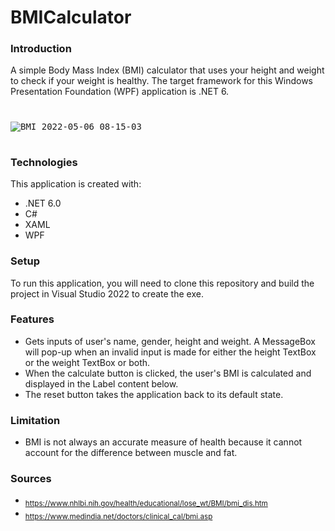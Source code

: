 # BMICalculator
### Introduction
A simple Body Mass Index (BMI) calculator that uses your height and weight to check if your weight is healthy. The target framework for this Windows Presentation Foundation (WPF) application is .NET 6.
#

<kbd>![BMI 2022-05-06 08-15-03](https://user-images.githubusercontent.com/65626254/167086218-a849ee5d-c817-4e59-b478-f491942f0a52.gif)</kbd>
#
### Technologies
This application is created with:
- .NET 6.0
- C#
- XAML
- WPF

### Setup
To run this application, you will need to clone this repository and build the project in Visual Studio 2022 to create the exe. 

### Features
- Gets inputs of user's name, gender, height and weight. A MessageBox will pop-up when an invalid input is made for either the height TextBox or the weight TextBox or both.
- When the calculate button is clicked, the user's BMI is calculated and displayed in the Label content below.
- The reset button takes the application back to its default state.

### Limitation
- BMI is not always an accurate measure of health because it cannot account for the difference between muscle and fat.

### Sources
- <sub>https://www.nhlbi.nih.gov/health/educational/lose_wt/BMI/bmi_dis.htm</sub>
- <sub>https://www.medindia.net/doctors/clinical_cal/bmi.asp</sub>



